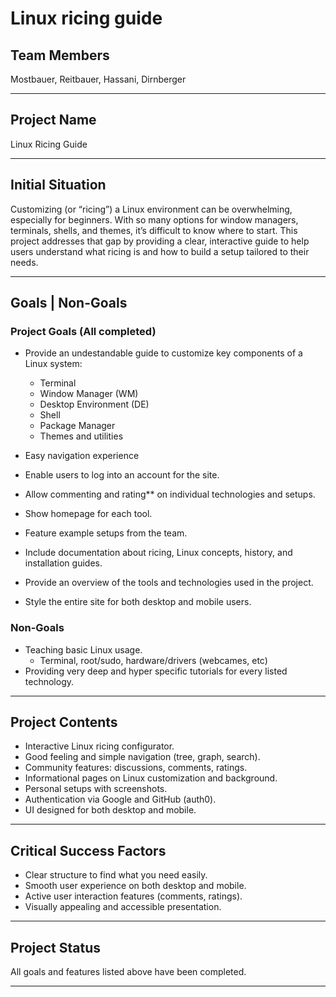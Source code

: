 # Linux ricing guide

## Team Members

Mostbauer, Reitbauer, Hassani, Dirnberger

---

## Project Name

Linux Ricing Guide

---

## Initial Situation

Customizing (or “ricing”) a Linux environment can be overwhelming, especially for beginners. With so many options for window managers, terminals, shells, and themes, it’s difficult to know where to start. This project addresses that gap by providing a clear, interactive guide to help users understand what ricing is and how to build a setup tailored to their needs.

---

## Goals | Non-Goals

### Project Goals (All completed)

- Provide an undestandable guide to customize key components of a Linux system:
  - Terminal
  - Window Manager (WM)
  - Desktop Environment (DE)
  - Shell
  - Package Manager
  - Themes and utilities

- Easy navigation experience
- Enable users to log into an account for the site.
- Allow commenting and rating** on individual technologies and setups.
- Show homepage for each tool.
- Feature example setups from the team.
- Include documentation about ricing, Linux concepts, history, and installation guides.
- Provide an overview of the tools and technologies used in the project.
- Style the entire site for both desktop and mobile users.

### Non-Goals

- Teaching basic Linux usage.
  - Terminal, root/sudo, hardware/drivers (webcames, etc)
- Providing very deep and hyper specific tutorials for every listed technology.

---

## Project Contents

- Interactive Linux ricing configurator.
- Good feeling and simple navigation (tree, graph, search).
- Community features: discussions, comments, ratings.
- Informational pages on Linux customization and background.
- Personal setups with screenshots.
- Authentication via Google and GitHub (auth0).
- UI designed for both desktop and mobile.

---

## Critical Success Factors

- Clear structure to find what you need easily.
- Smooth user experience on both desktop and mobile.
- Active user interaction features (comments, ratings).
- Visually appealing and accessible presentation.

---

## Project Status

All goals and features listed above have been completed.

---
